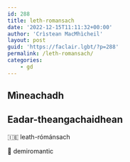 ```yaml
---
id: 288
title: leth-romansach
date: '2022-12-15T11:11:32+00:00'
author: 'Crìstean MacMhìcheil'
layout: post
guid: 'https://faclair.lgbt/?p=288'
permalink: /leth-romansach/
categories:
    - gd
---
```


## Mìneachadh

## Eadar-theangachaidhean

&#x1f1ee;&#x1f1ea; leath-rómánsach

&#x1f3f4;&#xe0067;&#xe0062;&#xe0065;&#xe006e;&#xe0067;&#xe007f; demiromantic